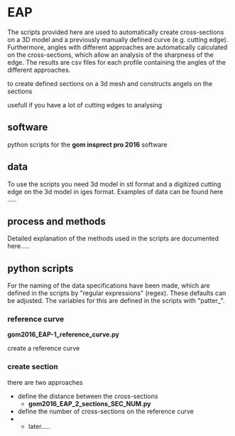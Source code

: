 # EAP

The scripts provided here are used to automatically create cross-sections on a 3D model and a previously manually defined curve (e.g. cutting edge). Furthermore, angles with different approaches are automatically calculated on the cross-sections, which allow an analysis of the sharpness of the edge. The results are csv files for each profile containing the angles of the different approaches.



to create defined sections on a 3d mesh and constructs angels on the sections

usefull if you have a lot of cutting edges to analysing

## software

python scripts for the **gom insprect pro 2016** software

## data

To use the scripts you need 3d model in stl format and a digitized cutting edge on the 3d model in iges format.
Examples of data can be found here .....

## process and methods

Detailed explanation of the methods used in the scripts are documented here.....


## python scripts

For the naming of the data specifications have been made, which are defined in the scripts by "regular expressions" (regex). These defaults can be adjusted. The variables for this are defined in the scripts with "patter_". 

### reference curve

**gom2016_EAP-1_reference_curve.py**

create a reference curve

### create section

there are two approaches
- define the distance between the cross-sections
  - **gom2016_EAP_2_sections_SEC_NUM.py**
- define the number of cross-sections on the reference curve
-   - later.....
